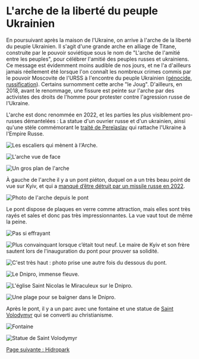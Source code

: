 # L'arche de la liberté du peuple Ukrainien

En poursuivant après la maison de l'Ukraine, on arrive à l'arche de la liberté
du peuple Ukrainien. Il s'agit d'une grande arche en alliage de Titane,
construite par le pouvoir soviétique sous le nom de "L'arche de l'amitié entre
les peuples", pour célébrer l'amitié des peuples russes et ukrainiens. Ce
message est évidemment moins audible de nos jours, et ne l'a d'ailleurs jamais
réellement été lorsque l'on connaît les nombreux crimes commis par le pouvoir
Moscovite de l'URSS à l'encontre du peuple Ukrainien
([génocide](https://fr.wikipedia.org/wiki/Holodomor),
[russification](https://fr.wikipedia.org/wiki/Russification_de_l%27Ukraine)).
Certains surnomment cette arche "le Joug". D'ailleurs, en 2018, avant le
renommage, une fissure est peinte sur l'arche par des activistes des droits de
l'homme pour protester contre l'agression russe de l'Ukraine.

L'arche est donc renommée en 2022, et les parties les plus visiblement pro-russes
démantelées : La statue d'un ouvrier russe et d'un ukrainien, ainsi qu'une stèle
commémorant le [traité de Pereïaslav](https://fr.wikipedia.org/wiki/Trait%C3%A9_de_Pere%C3%AFaslav_(1654))
qui rattache l'Ukraine à l'Empire Russe.

![Les escaliers qui mènent à l'Arche.](images/kyiv/p1/arche/escaliers.jpg)

![L'arche vue de face](images/kyiv/p1/arche/arche.jpg)

![Un gros plan de l'arche](images/kyiv/p1/arche/arche_gros_plan.jpg)

À gauche de l'arche il y a un pont piéton, duquel on a un très beau point de vue
sur Kyiv, et qui a [manqué d’être détruit par un missile russe en 2022](https://www.youtube.com/watch?v=AyUqrFEsU3k).

![Photo de l'arche depuis le pont](images/kyiv/p1/arche/arche_pont_de_verre.jpg)

Le pont dispose de plaques en verre comme attraction, mais elles sont très rayés
et sales et donc pas très impressionnantes. La vue vaut tout de même la peine.

![Pas si effrayant](images/kyiv/p1/arche/pieds.jpg)

![Plus convainquant lorsque c’était tout neuf. Le maire de Kyiv et son frère sautent lors de l'inauguration du pont pour prouver sa solidité.](images/kyiv/p1/arche/klitchko_jump.jpg)

![C'est très haut : photo prise une autre fois du dessous du pont.](images/kyiv/p1/arche/nuit_dessous.jpg)

![Le Dnipro, immense fleuve.](images/kyiv/p1/arche/dnipro.jpg)

![L'église Saint Nicolas le Miraculeux sur le Dnipro.](images/kyiv/p1/arche/dnipro_chapelle.jpg)

![Une plage pour se baigner dans le Dnipro.](images/kyiv/p1/arche/dnipro_plage.jpg)

Après le pont, il y a un parc avec une fontaine et une statue de
[Saint Volodymyr](https://fr.wikipedia.org/wiki/Vladimir_Ier) qui se converti
au christianisme.

![Fontaine](images/kyiv/p1/arche/fontaine.jpg)

![Statue de Saint Volodymyr](images/kyiv/p1/arche/statue_volodymir_le_grand.jpg)

[Page suivante : Hidropark](kyiv_2_hidropark.md)
